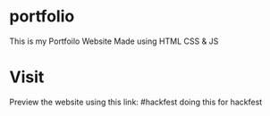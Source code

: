 # portfolio
This is my Portfoilo Website Made using HTML CSS & JS
# Visit
Preview the website using this link: 
#hackfest
doing this for hackfest
